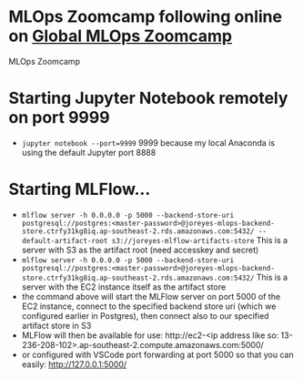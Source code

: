 # MLOps Zoomcamp following online on [Global MLOps Zoomcamp](https://github.com/DataTalksClub/mlops-zoomcamp)
MLOps Zoomcamp  


# Starting Jupyter Notebook remotely on port 9999
- `jupyter notebook --port=9999` 9999 because my local Anaconda is using the default Jupyter port 8888

# Starting MLFlow...
- `mlflow server -h 0.0.0.0 -p 5000 --backend-store-uri postgresql://postgres:<master-password>@joreyes-mlops-backend-store.ctrfy31kg8iq.ap-southeast-2.rds.amazonaws.com:5432/ --default-artifact-root s3://joreyes-mlflow-artifacts-store` This is a server with S3 as the artifact root (need accesskey and secret)
- `mlflow server -h 0.0.0.0 -p 5000 --backend-store-uri postgresql://postgres:<master-password>@joreyes-mlops-backend-store.ctrfy31kg8iq.ap-southeast-2.rds.amazonaws.com:5432/` This is a server with the EC2 instance itself as the artifact store
- the command above will start the MLFlow server on port 5000 of the EC2 instance, connect to the specified backend store uri (which we configured earlier in Postgres), then connect also to our specified artifact store in S3
- MLFlow will then be available for use: http://ec2-<ip address like so: 13-236-208-102>.ap-southeast-2.compute.amazonaws.com:5000/
- or configured with VSCode port forwarding at port 5000 so that you can easily: http://127.0.0.1:5000/

